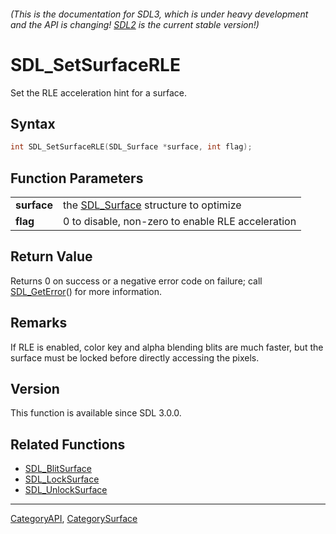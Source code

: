 ###### (This is the documentation for SDL3, which is under heavy development and the API is changing! [SDL2](https://wiki.libsdl.org/SDL2/) is the current stable version!)
# SDL_SetSurfaceRLE

Set the RLE acceleration hint for a surface.

## Syntax

```c
int SDL_SetSurfaceRLE(SDL_Surface *surface, int flag);

```

## Function Parameters

|                 |                                                      |
| --------------- | ---------------------------------------------------- |
| **surface**     | the [SDL_Surface](SDL_Surface) structure to optimize |
| **flag**        | 0 to disable, non-zero to enable RLE acceleration    |

## Return Value

Returns 0 on success or a negative error code on failure; call
[SDL_GetError](SDL_GetError)() for more information.

## Remarks

If RLE is enabled, color key and alpha blending blits are much faster, but
the surface must be locked before directly accessing the pixels.

## Version

This function is available since SDL 3.0.0.

## Related Functions

* [SDL_BlitSurface](SDL_BlitSurface)
* [SDL_LockSurface](SDL_LockSurface)
* [SDL_UnlockSurface](SDL_UnlockSurface)

----
[CategoryAPI](CategoryAPI), [CategorySurface](CategorySurface)


